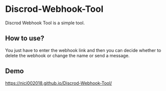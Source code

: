 # Discrod-Webhook-Tool
Discrod Webhook Tool is a simple tool.

## How to use?
You just have to enter the webhook link and then you can decide whether to delete the webhook or change the name or send a message.

## Demo

https://nici002018.github.io/Discrod-Webhook-Tool/

